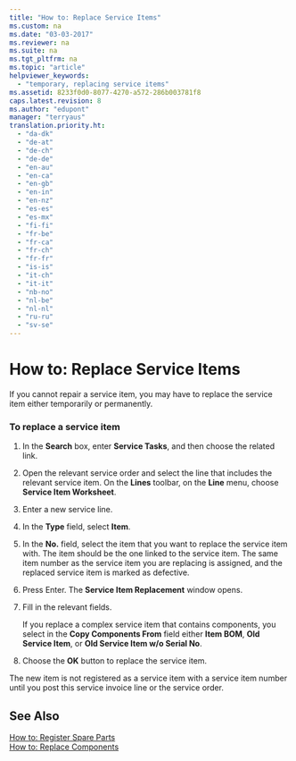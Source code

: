 ```yaml
---
title: "How to: Replace Service Items"
ms.custom: na
ms.date: "03-03-2017"
ms.reviewer: na
ms.suite: na
ms.tgt_pltfrm: na
ms.topic: "article"
helpviewer_keywords: 
  - "temporary, replacing service items"
ms.assetid: 8233f0d0-8077-4270-a572-286b003781f8
caps.latest.revision: 8
ms.author: "edupont"
manager: "terryaus"
translation.priority.ht: 
  - "da-dk"
  - "de-at"
  - "de-ch"
  - "de-de"
  - "en-au"
  - "en-ca"
  - "en-gb"
  - "en-in"
  - "en-nz"
  - "es-es"
  - "es-mx"
  - "fi-fi"
  - "fr-be"
  - "fr-ca"
  - "fr-ch"
  - "fr-fr"
  - "is-is"
  - "it-ch"
  - "it-it"
  - "nb-no"
  - "nl-be"
  - "nl-nl"
  - "ru-ru"
  - "sv-se"
---
```

# How to: Replace Service Items
If you cannot repair a service item, you may have to replace the service item either temporarily or permanently.  
  
### To replace a service item  
  
1.  In the **Search** box, enter **Service Tasks**, and then choose the related link.  
  
2.  Open the relevant service order and select the line that includes the relevant service item. On the **Lines** toolbar, on the **Line** menu, choose **Service Item Worksheet**.  
  
3.  Enter a new service line.  
  
4.  In the **Type** field, select **Item**.  
  
5.  In the **No.** field, select the item that you want to replace the service item with. The item should be the one linked to the service item. The same item number as the service item you are replacing is assigned, and the replaced service item is marked as defective.  
  
6.  Press Enter. The **Service Item Replacement** window opens.  
  
7.  Fill in the relevant fields.  
  
     If you replace a complex service item that contains components, you select in the **Copy Components From** field either **Item BOM**, **Old Service Item**, or **Old Service Item w\/o Serial No**.  
  
8.  Choose the **OK** button to replace the service item.  
  
 The new item is not registered as a service item with a service item number until you post this service invoice line or the service order.  
  
## See Also  
 [How to: Register Spare Parts](../Service/how-to-register-spare-parts.md)   
 [How to: Replace Components](../Service/how-to-replace-components.md)